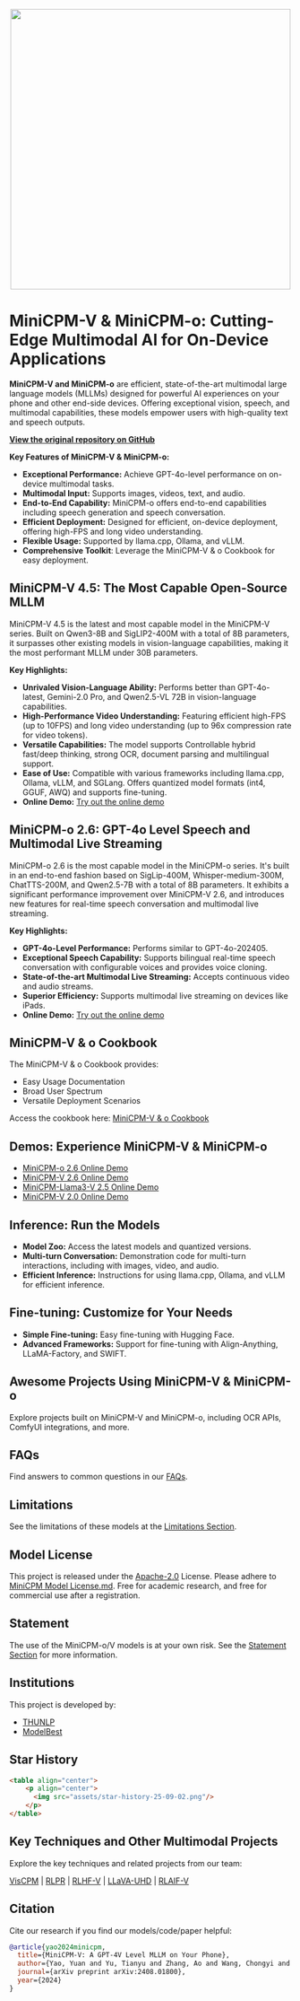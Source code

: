 <div align="center">

<img src="./assets/minicpm_v_and_minicpm_o_title.png" width="500em" ></img> 

</div>

# MiniCPM-V & MiniCPM-o: Cutting-Edge Multimodal AI for On-Device Applications

**MiniCPM-V and MiniCPM-o** are efficient, state-of-the-art multimodal large language models (MLLMs) designed for powerful AI experiences on your phone and other end-side devices. Offering exceptional vision, speech, and multimodal capabilities, these models empower users with high-quality text and speech outputs.

[**View the original repository on GitHub**](https://github.com/OpenBMB/MiniCPM-V)

**Key Features of MiniCPM-V & MiniCPM-o:**

*   **Exceptional Performance:** Achieve GPT-4o-level performance on on-device multimodal tasks.
*   **Multimodal Input:** Supports images, videos, text, and audio.
*   **End-to-End Capability:** MiniCPM-o offers end-to-end capabilities including speech generation and speech conversation.
*   **Efficient Deployment:** Designed for efficient, on-device deployment, offering high-FPS and long video understanding.
*   **Flexible Usage:** Supported by llama.cpp, Ollama, and vLLM.
*   **Comprehensive Toolkit**: Leverage the MiniCPM-V & o Cookbook for easy deployment.

## MiniCPM-V 4.5:  The Most Capable Open-Source MLLM

MiniCPM-V 4.5 is the latest and most capable model in the MiniCPM-V series. Built on Qwen3-8B and SigLIP2-400M with a total of 8B parameters, it surpasses other existing models in vision-language capabilities, making it the most performant MLLM under 30B parameters.

**Key Highlights:**

*   **Unrivaled Vision-Language Ability:** Performs better than GPT-4o-latest, Gemini-2.0 Pro, and Qwen2.5-VL 72B in vision-language capabilities.
*   **High-Performance Video Understanding:** Featuring efficient high-FPS (up to 10FPS) and long video understanding (up to 96x compression rate for video tokens).
*   **Versatile Capabilities:** The model supports Controllable hybrid fast/deep thinking, strong OCR, document parsing and multilingual support.
*   **Ease of Use:** Compatible with various frameworks including llama.cpp, Ollama, vLLM, and SGLang. Offers quantized model formats (int4, GGUF, AWQ) and supports fine-tuning.
*   **Online Demo:**  [Try out the online demo](http://101.126.42.235:30910/)

## MiniCPM-o 2.6:  GPT-4o Level Speech and Multimodal Live Streaming

MiniCPM-o 2.6 is the most capable model in the MiniCPM-o series. It's built in an end-to-end fashion based on SigLip-400M, Whisper-medium-300M, ChatTTS-200M, and Qwen2.5-7B with a total of 8B parameters. It exhibits a significant performance improvement over MiniCPM-V 2.6, and introduces new features for real-time speech conversation and multimodal live streaming.

**Key Highlights:**

*   **GPT-4o-Level Performance:** Performs similar to GPT-4o-202405.
*   **Exceptional Speech Capability:** Supports bilingual real-time speech conversation with configurable voices and provides voice cloning.
*   **State-of-the-art Multimodal Live Streaming:** Accepts continuous video and audio streams.
*   **Superior Efficiency:**  Supports multimodal live streaming on devices like iPads.
*   **Online Demo:**  [Try out the online demo](https://minicpm-omni-webdemo-us.modelbest.cn/)

## MiniCPM-V & o Cookbook

The MiniCPM-V & o Cookbook provides:
- Easy Usage Documentation
- Broad User Spectrum
- Versatile Deployment Scenarios

Access the cookbook here: [MiniCPM-V & o Cookbook](https://github.com/OpenSQZ/MiniCPM-V-CookBook)

## Demos: Experience MiniCPM-V & MiniCPM-o

*   [MiniCPM-o 2.6 Online Demo](https://minicpm-omni-webdemo-us.modelbest.cn/)
*   [MiniCPM-V 2.6 Online Demo](http://120.92.209.146:8887/)
*   [MiniCPM-Llama3-V 2.5 Online Demo](https://huggingface.co/spaces/openbmb/MiniCPM-Llama3-V-2_5)
*   [MiniCPM-V 2.0 Online Demo](https://huggingface.co/spaces/openbmb/MiniCPM-V-2)

## Inference: Run the Models

*   **Model Zoo:** Access the latest models and quantized versions.
*   **Multi-turn Conversation:**  Demonstration code for multi-turn interactions, including with images, video, and audio.
*   **Efficient Inference:** Instructions for using llama.cpp, Ollama, and vLLM for efficient inference.

## Fine-tuning: Customize for Your Needs

*   **Simple Fine-tuning:** Easy fine-tuning with Hugging Face.
*   **Advanced Frameworks:** Support for fine-tuning with Align-Anything, LLaMA-Factory, and SWIFT.

## Awesome Projects Using MiniCPM-V & MiniCPM-o

Explore projects built on MiniCPM-V and MiniCPM-o, including OCR APIs, ComfyUI integrations, and more.

## FAQs

Find answers to common questions in our [FAQs](./docs/faqs.md).

## Limitations

See the limitations of these models at the [Limitations Section](#limitations).

## Model License

This project is released under the [Apache-2.0](https://github.com/OpenBMB/MiniCPM/blob/main/LICENSE) License.
Please adhere to [MiniCPM Model License.md](https://github.com/OpenBMB/MiniCPM/blob/main/MiniCPM%20Model%20License.md).
Free for academic research, and free for commercial use after a registration.

## Statement

The use of the MiniCPM-o/V models is at your own risk.
See the [Statement Section](#statement) for more information.

## Institutions

This project is developed by:

*   [THUNLP](https://nlp.csai.tsinghua.edu.cn/)
*   [ModelBest](https://modelbest.cn/)

## Star History

```html
<table align="center">
    <p align="center">
      <img src="assets/star-history-25-09-02.png"/>
    </p>
</table>
```

## Key Techniques and Other Multimodal Projects

Explore the key techniques and related projects from our team:

[VisCPM](https://github.com/OpenBMB/VisCPM/tree/main) | [RLPR](https://github.com/OpenBMB/RLPR) | [RLHF-V](https://github.com/RLHF-V/RLHF-V) | [LLaVA-UHD](https://github.com/thunlp/LLaVA-UHD) | [RLAIF-V](https://github.com/RLHF-V/RLAIF-V)

## Citation

Cite our research if you find our models/code/paper helpful:

```bib
@article{yao2024minicpm,
  title={MiniCPM-V: A GPT-4V Level MLLM on Your Phone},
  author={Yao, Yuan and Yu, Tianyu and Zhang, Ao and Wang, Chongyi and Cui, Junbo and Zhu, Hongji and Cai, Tianchi and Li, Haoyu and Zhao, Weilin and He, Zhihui and others},
  journal={arXiv preprint arXiv:2408.01800},
  year={2024}
}
```